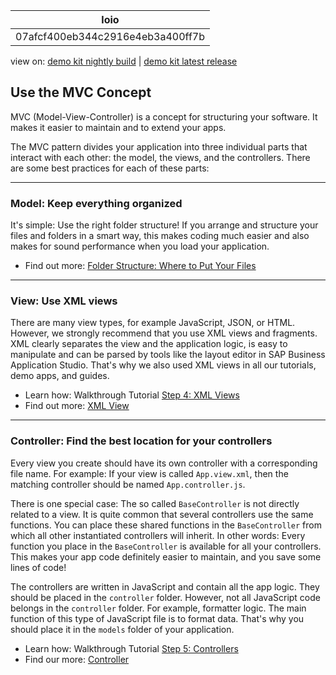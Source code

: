 <!-- loio07afcf400eb344c2916e4eb3a400ff7b -->

| loio |
| -----|
| 07afcf400eb344c2916e4eb3a400ff7b |

<div id="loio">

view on: [demo kit nightly build](https://openui5nightly.hana.ondemand.com/topic/07afcf400eb344c2916e4eb3a400ff7b) | [demo kit latest release](https://sdk.openui5.org/topic/07afcf400eb344c2916e4eb3a400ff7b)</div>

## Use the MVC Concept

MVC \(Model-View-Controller\) is a concept for structuring your software. It makes it easier to maintain and to extend your apps.

The MVC pattern divides your application into three individual parts that interact with each other: the model, the views, and the controllers. There are some best practices for each of these parts:

***

<a name="loio07afcf400eb344c2916e4eb3a400ff7b__section_b4d_djb_1gb"/>

### Model: Keep everything organized

It's simple: Use the right folder structure! If you arrange and structure your files and folders in a smart way, this makes coding much easier and also makes for sound performance when you load your application.

-   Find out more: [Folder Structure: Where to Put Your Files](Folder_Structure_Where_to_Put_Your_Files_003f755.md)

***

<a name="loio07afcf400eb344c2916e4eb3a400ff7b__section_y5f_y4b_1gb"/>

### View: Use XML views

There are many view types, for example JavaScript, JSON, or HTML. However, we strongly recommend that you use XML views and fragments. XML clearly separates the view and the application logic, is easy to manipulate and can be parsed by tools like the layout editor in SAP Business Application Studio. That's why we also used XML views in all our tutorials, demo apps, and guides.

-   Learn how: Walkthrough Tutorial [Step 4: XML Views](Step_4_XML_Views_1409791.md)
-   Find out more: [XML View](XML_View_91f2928.md)

***

<a name="loio07afcf400eb344c2916e4eb3a400ff7b__section_ubl_3qb_1gb"/>

### Controller: Find the best location for your controllers

Every view you create should have its own controller with a corresponding file name. For example: If your view is called `App.view.xml`, then the matching controller should be named `App.controller.js`.

There is one special case: The so called `BaseController` is not directly related to a view. It is quite common that several controllers use the same functions. You can place these shared functions in the `BaseController` from which all other instantiated controllers will inherit. In other words: Every function you place in the `BaseController` is available for all your controllers. This makes your app code definitely easier to maintain, and you save some lines of code!

The controllers are written in JavaScript and contain all the app logic. They should be placed in the `controller` folder. However, not all JavaScript code belongs in the `controller` folder. For example, formatter logic. The main function of this type of JavaScript file is to format data. That's why you should place it in the `models` folder of your application.

-   Learn how: Walkthrough Tutorial [Step 5: Controllers](Step_5_Controllers_50579dd.md)
-   Find our more: [Controller](Controller_121b8e6.md)

